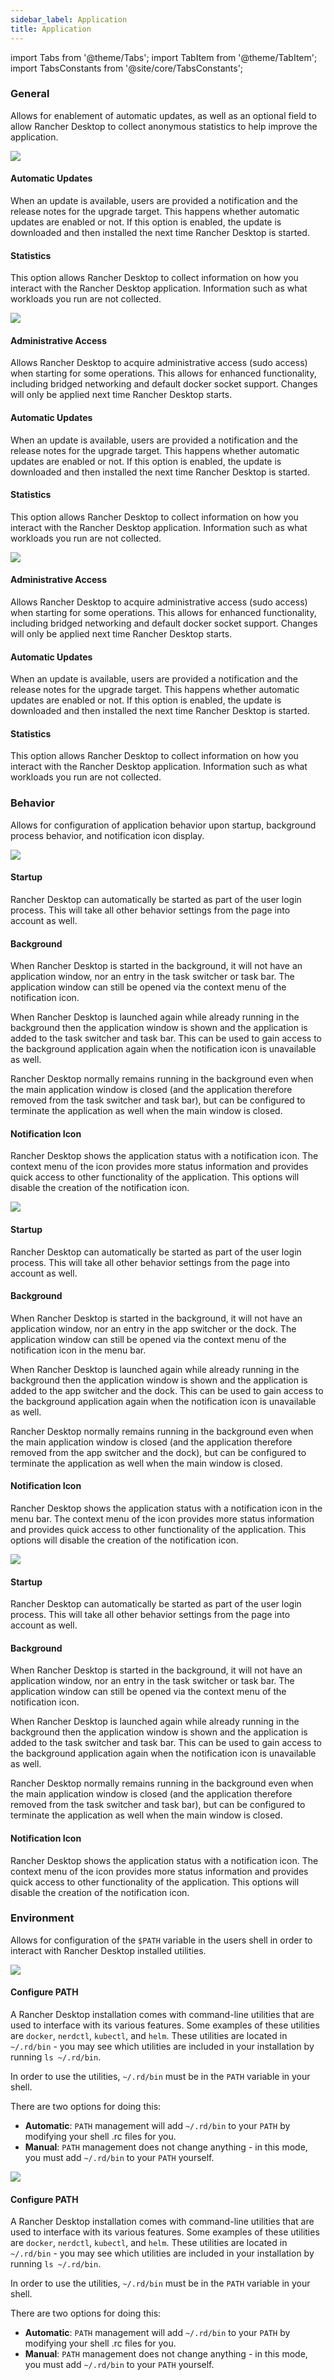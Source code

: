 ```yaml
---
sidebar_label: Application
title: Application
---
```


import Tabs from '@theme/Tabs';
import TabItem from '@theme/TabItem';
import TabsConstants from '@site/core/TabsConstants';

### General

Allows for enablement of automatic updates, as well as an optional field to allow Rancher Desktop to collect anonymous statistics to help improve the application.

<Tabs groupId="os" defaultValue={TabsConstants.defaultOs}>
<TabItem value="Windows">

![](https://suse-rancher-media.s3.amazonaws.com/desktop/v1.8/preferences/Windows_application_tabGeneral.png)

#### Automatic Updates

When an update is available, users are provided a notification and the release notes for the upgrade target. This happens whether automatic updates are enabled or not. If this option is enabled, the update is downloaded and then installed the next time Rancher Desktop is started.

#### Statistics

This option allows Rancher Desktop to collect information on how you interact with the Rancher Desktop application. Information such as what workloads you run are not collected.

</TabItem>
<TabItem value="macOS">

![](https://suse-rancher-media.s3.amazonaws.com/desktop/v1.12/preferences/macOS_application_tabGeneral.png)

#### Administrative Access

Allows Rancher Desktop to acquire administrative access (sudo access) when starting for some operations. This allows for enhanced functionality, including bridged networking and default docker socket support. Changes will only be applied next time Rancher Desktop starts.

#### Automatic Updates

When an update is available, users are provided a notification and the release notes for the upgrade target. This happens whether automatic updates are enabled or not. If this option is enabled, the update is downloaded and then installed the next time Rancher Desktop is started.

#### Statistics

This option allows Rancher Desktop to collect information on how you interact with the Rancher Desktop application. Information such as what workloads you run are not collected.

</TabItem>
<TabItem value="Linux">

![](https://suse-rancher-media.s3.amazonaws.com/desktop/v1.8/preferences/Linux_application_tabGeneral.png)

#### Administrative Access

Allows Rancher Desktop to acquire administrative access (sudo access) when starting for some operations. This allows for enhanced functionality, including bridged networking and default docker socket support. Changes will only be applied next time Rancher Desktop starts.

#### Automatic Updates

When an update is available, users are provided a notification and the release notes for the upgrade target. This happens whether automatic updates are enabled or not. If this option is enabled, the update is downloaded and then installed the next time Rancher Desktop is started.

#### Statistics

This option allows Rancher Desktop to collect information on how you interact with the Rancher Desktop application. Information such as what workloads you run are not collected.

</TabItem>
</Tabs>

### Behavior

Allows for configuration of application behavior upon startup, background process behavior, and notification icon display.

<Tabs groupId="os" defaultValue={TabsConstants.defaultOs}>
<TabItem value="Windows">

![](https://suse-rancher-media.s3.amazonaws.com/desktop/v1.8/preferences/Windows_application_tabBehavior.png)

#### Startup

Rancher Desktop can automatically be started as part of the user login process. This will take all other behavior settings from the page into account as well.

#### Background

When Rancher Desktop is started in the background, it will not have an application window, nor an entry in the task switcher or task bar. The application window can still be opened via the context menu of the notification icon.

When Rancher Desktop is launched again while already running in the background then the application window is shown and the application is added to the task switcher and task bar. This can be used to gain access to the background application again when the notification icon is unavailable as well.

Rancher Desktop normally remains running in the background even when the main application window is closed (and the application therefore removed from the task switcher and task bar), but can be configured to terminate the application as well when the main window is closed.

#### Notification Icon

Rancher Desktop shows the application status with a notification icon. The context menu of the icon provides more status information and provides quick access to other functionality of the application. This options will disable the creation of the notification icon.

</TabItem>
<TabItem value="macOS">

![](https://suse-rancher-media.s3.amazonaws.com/desktop/v1.12/preferences/macOS_application_tabBehavior.png)

#### Startup

Rancher Desktop can automatically be started as part of the user login process. This will take all other behavior settings from the page into account as well.

#### Background

When Rancher Desktop is started in the background, it will not have an application window, nor an entry in the app switcher or the dock. The application window can still be opened via the context menu of the notification icon in the menu bar.

When Rancher Desktop is launched again while already running in the background then the application window is shown and the application is added to the app switcher and the dock. This can be used to gain access to the background application again when the notification icon is unavailable as well.

Rancher Desktop normally remains running in the background even when the main application window is closed (and the application therefore removed from the app switcher and the dock), but can be configured to terminate the application as well when the main window is closed.

#### Notification Icon

Rancher Desktop shows the application status with a notification icon in the menu bar. The context menu of the icon provides more status information and provides quick access to other functionality of the application. This options will disable the creation of the notification icon.

</TabItem>
<TabItem value="Linux">

![](https://suse-rancher-media.s3.amazonaws.com/desktop/v1.8/preferences/Linux_application_tabBehavior.png)

#### Startup

Rancher Desktop can automatically be started as part of the user login process. This will take all other behavior settings from the page into account as well.

#### Background

When Rancher Desktop is started in the background, it will not have an application window, nor an entry in the task switcher or task bar. The application window can still be opened via the context menu of the notification icon.

When Rancher Desktop is launched again while already running in the background then the application window is shown and the application is added to the task switcher and task bar. This can be used to gain access to the background application again when the notification icon is unavailable as well.

Rancher Desktop normally remains running in the background even when the main application window is closed (and the application therefore removed from the task switcher and task bar), but can be configured to terminate the application as well when the main window is closed.

#### Notification Icon

Rancher Desktop shows the application status with a notification icon. The context menu of the icon provides more status information and provides quick access to other functionality of the application. This options will disable the creation of the notification icon.

</TabItem>
</Tabs>

### Environment

Allows for configuration of the `$PATH` variable in the users shell in order to interact with Rancher Desktop installed utilities.

<Tabs groupId="os">
<TabItem value="macOS">

![](https://suse-rancher-media.s3.amazonaws.com/desktop/v1.12/preferences/macOS_application_tabEnvironment.png)

#### Configure PATH

A Rancher Desktop installation comes with command-line utilities that are used to interface with its various features. Some examples of these utilities are `docker`, `nerdctl`, `kubectl`, and `helm`. These utilities are located in `~/.rd/bin` - you may see which utilities are included in your installation by running `ls ~/.rd/bin`.

In order to use the utilities, `~/.rd/bin` must be in the `PATH` variable in your shell.

There are two options for doing this:

- **Automatic**: `PATH` management will add `~/.rd/bin` to your `PATH` by modifying your shell .rc files for you.
- **Manual**: `PATH` management does not change anything - in this mode, you must add `~/.rd/bin` to your `PATH` yourself.

</TabItem>
<TabItem value="Linux">

![](https://suse-rancher-media.s3.amazonaws.com/desktop/v1.8/preferences/Linux_application_tabEnvironment.png)

#### Configure PATH

A Rancher Desktop installation comes with command-line utilities that are used to interface with its various features. Some examples of these utilities are `docker`, `nerdctl`, `kubectl`, and `helm`. These utilities are located in `~/.rd/bin` - you may see which utilities are included in your installation by running `ls ~/.rd/bin`.

In order to use the utilities, `~/.rd/bin` must be in the `PATH` variable in your shell.

There are two options for doing this:

- **Automatic**: `PATH` management will add `~/.rd/bin` to your `PATH` by modifying your shell .rc files for you.
- **Manual**: `PATH` management does not change anything - in this mode, you must add `~/.rd/bin` to your `PATH` yourself.

</TabItem>
</Tabs>

